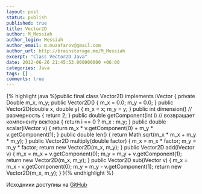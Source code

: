 ```yaml
---
layout: post
status: publish
published: true
title: Vector2D
author: M_Messiah
author_login: Messiah
author_email: m.muzafarov@gmail.com
author_url: http://brainstorage.me/M_Messiah
excerpt: "Class Vector2D Java"
date: 2012-06-26 21:45:53.000000000 +06:00
categories: Java
tags: []
comments: true
---
```


{% highlight java %}public final class Vector2D implements iVector {
        private Double m_x, m_y;
        public Vector2D() {
                m_x = 0.0;
                m_y = 0.0;
        }
        public Vector2D(double x, double y) {
                m_x = x;
                m_y = y;
        }
        public int dimension() // размерность
        {
                return 2;
        }
        public double getComponent(int i) // возвращает компоненту вектора
        {
                return i == 0 ? m_x : m_y;
        }
        public double scalar(iVector v) {
                return m_x * v.getComponent(0) + m_y * v.getComponent(1);
        }
        public double len() {
                return Math.sqrt(m_x * m_x + m_y * m_y);
        }
        public Vector2D multiply(double factor) {
                m_x = m_x * factor;
                m_y = m_y * factor;
                return new Vector2D(m_x, m_y);
        }
        public Vector2D add(iVector v) {
                m_x = m_x + v.getComponent(0);
                m_y = m_y + v.getComponent(1);
                return new Vector2D(m_x, m_y);
        }
        public Vector2D sub(iVector v) {
                m_x = m_x - v.getComponent(0);
                m_y = m_y - v.getComponent(1);
                return new Vector2D(m_x, m_y);
        }
}{% endhighlight %}
&nbsp;

Исходники доступны на [GitHub](https://github.com/m-muzafarov/java_course/blob/master/Vectors/Vector2D.java)
